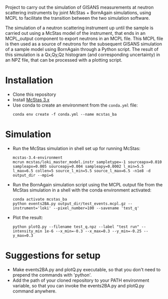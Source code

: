 Project to carry out the simulation of GISANS measurements at neutron scattering instruments by joint McStas + BornAgain simulations, using MCPL to facilitate the transition between the two simulation software.

The simulation of a neutron scattering instrument up until the sample is carried out using a McStas model of the instrument, that ends in an MCPL_output component to export neutrons in an MCPL file.
This MCPL file is then used as a source of neutrons for the subsequent GISANS simulation of a sample model using BornAgain through a Python script. The result of this simulation is a Qx,Qy,Qz histogram (and corresponding uncertainty) in an NPZ file, that can be processed with a plotting script.

Installation
============
* Clone this repository 
* Install [McStas 3.x](https://github.com/McStasMcXtrace/McCode/blob/mccode-legacy/INSTALL-McStas-3.x/README.md)
* Use conda to create an environment from the `conda.yml` file: 
  ```
  conda env create -f conda.yml --name mcstas_ba
  ```

Simulation
==========

- Run the McStas simulation in shell set up for running McStas:
  ```
  mcstas-3.4-environment
  mcrun mcstas/loki_master_model.instr sampletype=-1 sourceapx=0.010 sampleapx=0.005 sourceapy=0.004 sampleapy=0.0002 l_min=5.5 l_max=6.5 collen=5 source_l_min=5.5 source_l_max=6.5 -n1e8 -d output_dir --mpi=6
  ```
- Run the BornAgain simulation script using the MCPL output file from the McStas simulation in a shell with the conda environment activated:
  ```
  conda activate mcstas_ba
  python events2BA.py output_dir/test_events.mcpl.gz --instrument='loki' --pixel_number=100 --savename 'test_q'
  ```

- Plot the result:
  ```
  python plotQ.py --filename test_q.npz --label "test run" --intensity_min 1e-6 --x_min=-0.3 --x_max=0.3 --y_min=-0.25 --y_max=0.3
  ```

Suggestions for setup
=====================
- Make events2BA.py and plotQ.py executable, so that you don't need to prepend the commands with 'python'.
- Add the path of your cloned repository to your PATH environment variable, so that you can invoke the events2BA.py and plotQ.py command anywhere.
